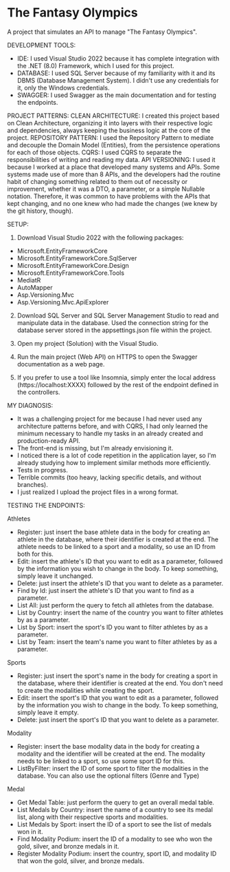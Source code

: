 # The Fantasy Olympics
A project that simulates an API to manage "The Fantasy Olympics".


DEVELOPMENT TOOLS:
- IDE: I used Visual Studio 2022 because it has complete integration with the .NET (8.0) Framework, which I used for this project.
- DATABASE: I used SQL Server because of my familiarity with it and its DBMS (Database Management System). I didn't use any credentials for it, only the Windows credentials.
- SWAGGER: I used Swagger as the main documentation and for testing the endpoints.


PROJECT PATTERNS: 
CLEAN ARCHITECTURE: I created this project based on Clean Architecture, organizing it into layers with their respective logic and dependencies, always keeping the business logic at the core of the project.
REPOSITORY PATTERN: I used the Repository Pattern to mediate and decouple the Domain Model (Entities), from the persistence operations for each of those objects.
CQRS: I used CQRS to separate the responsibilities of writing and reading my data.
API VERSIONING: I used it because I worked at a place that developed many systems and APIs. Some systems made use of more than 8 APIs, and the developers had the routine habit of changing something related to them out of necessity or improvement, whether it was a DTO, a parameter, or a simple Nullable notation. Therefore, it was common to have problems with the APIs that kept changing, and no one knew who had made the changes (we knew by the git history, though).


SETUP:
1. Download Visual Studio 2022 with the following packages:
- Microsoft.EntityFrameworkCore
- Microsoft.EntityFrameworkCore.SqlServer
- Microsoft.EntityFrameworkCore.Design
- Microsoft.EntityFrameworkCore.Tools
- MediatR 
- AutoMapper
- Asp.Versioning.Mvc
- Asp.Versioning.Mvc.ApiExplorer

2. Download SQL Server and SQL Server Management Studio to read and manipulate data in the database. Used the connection string for the database server stored in the appsettings.json file within the project.

3. Open my project (Solution) with the Visual Studio.

4. Run the main project (Web API) on HTTPS to open the Swagger documentation as a web page.

5. If you prefer to use a tool like Insomnia, simply enter the local address (https://localhost:XXXX) followed by the rest of the endpoint defined in the controllers.


MY DIAGNOSIS:
- It was a challenging project for me because I had never used any architecture patterns before, and with CQRS, I had only learned the minimum necessary to handle my tasks in an already created and production-ready API.
- The front-end is missing, but I'm already envisioning it.
- I noticed there is a lot of code repetition in the application layer, so I'm already studying how to implement similar methods more efficiently.
- Tests in progress.
- Terrible commits (too heavy, lacking specific details, and without branches).
- I just realized I upload the project files in a wrong format.


TESTING THE ENDPOINTS:

Athletes
- Register: just insert the base athlete data in the body for creating an athlete in the database, where their identifier is created at the end. The athlete needs to be linked to a sport and a modality, so use an ID from both for this.
- Edit: insert the athlete's ID that you want to edit as a parameter, followed by the information you wish to change in the body. To keep something, simply leave it unchanged.
- Delete: just insert the athlete's ID that you want to delete as a parameter.
- Find by Id: just insert the athlete's ID that you want to find as a parameter.
- List All: just perform the query to fetch all athletes from the database.
- List by Country: insert the name of the country you want to filter athletes by as a parameter.
- List by Sport: insert the sport's ID you want to filter athletes by as a parameter.
- List by Team: insert the team's name you want to filter athletes by as a parameter.

Sports
- Register: just insert the sport's name in the body for creating a sport in the database, where their identifier is created at the end. You don't need to create the modalities while creating the sport.
- Edit: insert the sport's ID that you want to edit as a parameter, followed by the information you wish to change in the body. To keep something, simply leave it empty.
- Delete: just insert the sport's ID that you want to delete as a parameter.

Modality
- Register: insert the base modality data in the body for creating a modality and the identifier will be created at the end. The modality needs to be linked to a sport, so use some sport ID for this.
- ListByFilter: insert the ID of some sport to filter the modalities in the database. You can also use the optional filters (Genre and Type)

Medal
- Get Medal Table: just perform the query to get an overall medal table.
- List Medals by Country: insert the name of a country to see its medal list, along with their respective sports and modalities.
- List Medals by Sport: insert the ID of a sport to see the list of medals won in it.
- Find Modality Podium: insert the ID of a modality to see who won the gold, silver, and bronze medals in it.
- Register Modality Podium: insert the country, sport ID, and modality ID that won the gold, silver, and bronze medals.


